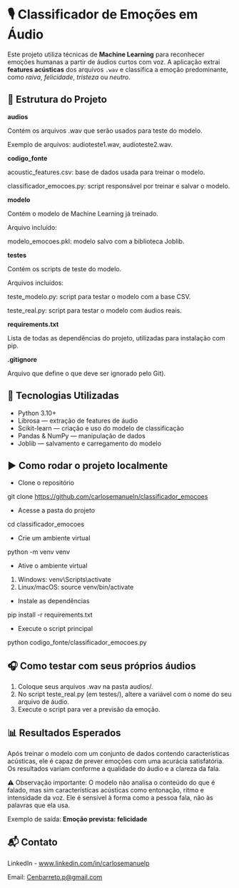 # 🎙️ Classificador de Emoções em Áudio

Este projeto utiliza técnicas de **Machine Learning** para reconhecer emoções humanas a partir de áudios curtos com voz. A aplicação extrai **features acústicas** dos arquivos `.wav` e classifica a emoção predominante, como *raiva*, *felicidade*, *tristeza* ou *neutro*.


## 📁 Estrutura do Projeto

**audios**

Contém os arquivos .wav que serão usados para teste do modelo.

Exemplo de arquivos: audioteste1.wav, audioteste2.wav.

**codigo_fonte**

acoustic_features.csv: base de dados usada para treinar o modelo.

classificador_emocoes.py: script responsável por treinar e salvar o modelo.

**modelo**

Contém o modelo de Machine Learning já treinado.

Arquivo incluído:

modelo_emocoes.pkl: modelo salvo com a biblioteca Joblib.

**testes**

Contém os scripts de teste do modelo.

Arquivos incluídos:

teste_modelo.py: script para testar o modelo com a base CSV.

teste_real.py: script para testar o modelo com áudios reais.

**requirements.txt**

Lista de todas as dependências do projeto, utilizadas para instalação com pip.

**.gitignore**

Arquivo que define o que deve ser ignorado pelo Git).



## 🤖 Tecnologias Utilizadas

- Python 3.10+
- Librosa — extração de features de áudio
- Scikit-learn — criação e uso do modelo de classificação
- Pandas & NumPy — manipulação de dados
- Joblib — salvamento e carregamento do modelo


 ## ▶️ Como rodar o projeto localmente

- Clone o repositório
   
git clone https://github.com/carlosemanueln/classificador_emocoes

- Acesse a pasta do projeto
  
cd classificador_emocoes

- Crie um ambiente virtual
  
python -m venv venv

- Ative o ambiente virtual
1. Windows:
venv\Scripts\activate
2. Linux/macOS:
source venv/bin/activate

- Instale as dependências
  
pip install -r requirements.txt

- Execute o script principal
  
python codigo_fonte/classificador_emocoes.py


## 🎧 Como testar com seus próprios áudios

1. Coloque seus arquivos .wav na pasta audios/.
2. No script teste_real.py (em testes/), altere a variável com o nome do seu arquivo de áudio.
3. Execute o script para ver a previsão da emoção.


## 📊 Resultados Esperados

Após treinar o modelo com um conjunto de dados contendo características acústicas, ele é capaz de prever emoções com uma acurácia satisfatória. Os resultados variam conforme a qualidade do áudio e a clareza da fala.

⚠️ Observação importante:
O modelo não analisa o conteúdo do que é falado, mas sim características acústicas como entonação, ritmo e intensidade da voz. Ele é sensível à forma como a pessoa fala, não às palavras que ela usa.

Exemplo de saída: **Emoção prevista: felicidade**


## 📬 Contato
LinkedIn - www.linkedin.com/in/carlosemanuelp

Email: Cenbarreto.p@gmail.com
